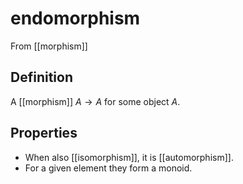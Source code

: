 # endomorphism
From [[morphism]]

## Definition
A [[morphism]] $A \to A$ for some object $A$.

## Properties
- When also [[isomorphism]], it is [[automorphism]].
- For a given element they form a monoid.